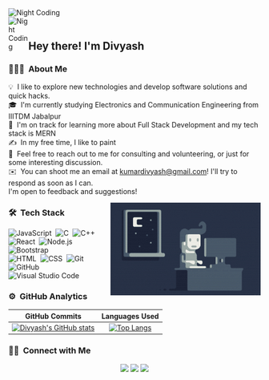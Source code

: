 
<img alt="Night Coding" src="https://github.com/Dkboss743/profile/blob/main/header.gif" width='840' align="left"/>
&nbsp;
<img alt="Night Coding" src="https://github.com/Dkboss743/profile/blob/main/wave-hand.gif" width='40' align="left"/><h2>Hey there! I'm Divyash</h2>

<!-- ## 👋 &nbsp;Hey there! I'm Divyash -->

### 👨🏻‍💻 &nbsp;About Me

💡 &nbsp;I like to explore new technologies and develop software solutions and quick hacks.\
🎓 &nbsp;I'm currently studying Electronics and Communication Engineering from IIITDM Jabalpur\
🌱 &nbsp;I'm on track for learning more about Full Stack Development and my tech stack is MERN\
✍️ &nbsp;In my free time, I like to paint\
💬 &nbsp;Feel free to reach out to me for consulting and volunteering, or just for some interesting discussion.\
✉️ &nbsp;You can shoot me an email at kumardivyash@gmail.com! I'll try to respond as soon as I can.\
I'm open to feedback and suggestions!

<img alt="Night Coding" src="https://raw.githubusercontent.com/AVS1508/AVS1508/master/assets/Night-Coding.gif" align="right"/>

### 🛠 &nbsp;Tech Stack

![JavaScript](https://img.shields.io/badge/-JavaScript-05122A?style=flat&logo=javascript)&nbsp;
![C](https://img.shields.io/badge/-C-05122A?style=flat&logo=C&logoColor=A8B9CC)&nbsp;
![C++](https://img.shields.io/badge/-C++-05122A?style=flat&logo=C%2B%2B&logoColor=00599C)&nbsp;
![React](https://img.shields.io/badge/-React-05122A?style=flat&logo=react)&nbsp;
![Node.js](https://img.shields.io/badge/-Node.js-05122A?style=flat&logo=node.js)&nbsp;
![Bootstrap](https://img.shields.io/badge/-Bootstrap-05122A?style=flat&logo=bootstrap&logoColor=563D7C)\
![HTML](https://img.shields.io/badge/-HTML-05122A?style=flat&logo=HTML5)&nbsp;
![CSS](https://img.shields.io/badge/-CSS-05122A?style=flat&logo=CSS3&logoColor=1572B6)&nbsp;
![Git](https://img.shields.io/badge/-Git-05122A?style=flat&logo=git)&nbsp;
![GitHub](https://img.shields.io/badge/-GitHub-05122A?style=flat&logo=github)&nbsp;
![Visual Studio Code](https://img.shields.io/badge/-Visual%20Studio%20Code-05122A?style=flat&logo=visual-studio-code&logoColor=007ACC)&nbsp;

### ⚙️ &nbsp;GitHub Analytics
GitHub Commits           |  Languages Used
:-------------------------:|:-------------------------:
[![Divyash's GitHub stats](https://github-readme-stats.vercel.app/api?username=Dkboss743&hide=contribs,prs,stars,issues&show_icons=true&theme=radical)](https://github.com/anuraghazra/github-readme-stats)  |  [![Top Langs](https://github-readme-stats.vercel.app/api/top-langs/?username=Dkboss743&layout=compact&theme=radical)](https://github.com/anuraghazra/github-readme-stats)





### 🤝🏻 &nbsp;Connect with Me

<p align="center">
<a href="https://github.com/Dkboss743"><img src="https://img.shields.io/badge/-Divyash Kumar-3423A6?style=flat&logo=Google-Chrome&logoColor=white"/></a>
<a href="https://www.linkedin.com/in/divyash-kumar-9063001b2/?originalSubdomain=in"><img src="https://img.shields.io/badge/-Divyash%20kumar%20-0077B5?style=flat&logo=Linkedin&logoColor=white"/></a>
<a href="mailto:kumardivyash743@gmail.com"><img src="https://img.shields.io/badge/-kumardivyash743@gmail.com-D14836?style=flat&logo=Gmail&logoColor=white"/></a>
</p>
